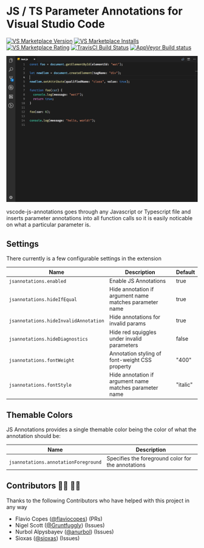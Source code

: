 # JS / TS Parameter Annotations for Visual Studio Code

[![VS Marketplace Version](https://vsmarketplacebadge.apphb.com/version-short/lannonbr.vscode-js-annotations.svg)](https://marketplace.visualstudio.com/items?itemName=lannonbr.vscode-js-annotations)
[![VS Marketplace Installs](https://vsmarketplacebadge.apphb.com/installs-short/lannonbr.vscode-js-annotations.svg)](https://marketplace.visualstudio.com/items?itemName=lannonbr.vscode-js-annotations)
[![VS Marketplace Rating](https://vsmarketplacebadge.apphb.com/rating-short/lannonbr.vscode-js-annotations.svg)](https://marketplace.visualstudio.com/items?itemName=lannonbr.vscode-js-annotations)
[![TravisCI Build Status](https://travis-ci.org/lannonbr/vscode-js-annotations.svg?branch=master)](https://travis-ci.org/lannonbr/vscode-js-annotations)
[![AppVeyor Build status](https://ci.appveyor.com/api/projects/status/xdqr6dl8ofk27sdi?svg=true)](https://ci.appveyor.com/project/lannonbr/vscode-js-annotations)

![jsannotations screenshot](jsannotations.png)

vscode-js-annotations goes through any Javascript or Typescript file and inserts parameter annotations into all function calls so it is easily noticable on what a particular parameter is.

## Settings

There currently is a few configurable settings in the extension

| Name | Description | Default |
|-------|------------|---------|
| `jsannotations.enabled`  | Enable JS Annotations | true |
| `jsannotations.hideIfEqual` | Hide annotation if argument name matches parameter name | true |
| `jsannotations.hideInvalidAnnotation` | Hide annotations for invalid params | true |
| `jsannotations.hideDiagnostics` | Hide red squiggles under invalid parameters | false |
| `jsannotations.fontWeight` | Annotation styling of font-weight CSS property | "400" |
| `jsannotations.fontStyle` | Hide annotation if argument name matches parameter name | "italic" |

## Themable Colors

JS Annotations provides a single themable color being the color of what the annotation should be:

| Name | Description |
|------|-------------|
| `jsannotations.annotationForeground` | Specifies the foreground color for the annotations |

## Contributors 👨‍💻 👩‍💻

Thanks to the following Contributors who have helped with this project in any way

* Flavio Copes ([@flaviocopes](https://github.com/flaviocopes)) (PRs)
* Nigel Scott ([@Gruntfuggly](https://github.com/Gruntfuggly)) (Issues)
* Nurbol Alpysbayev ([@anurbol](https://github.com/anurbol)) (Issues)
* Sioxas ([@sioxas](https://github.com/Sioxas)) (Issues)